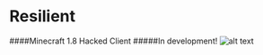 # Resilient
####Minecraft 1.8 Hacked Client
#####In development!
![alt text](https://github.com/CloudChan/Resilient/src/assets/inline.png "Preview")
